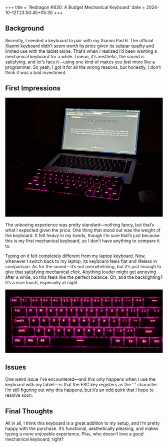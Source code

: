 +++
title = 'Redragon K630: A Budget Mechanical Keyboard'
date = 2024-10-12T23:50:45+05:30
+++

## Background

Recently, I needed a keyboard to pair with my Xiaomi Pad 6. The official Xiaomi keyboard didn’t seem worth its price given its subpar quality and limited use with the tablet alone. That’s when I realized I’d been wanting a mechanical keyboard for a while. I mean, it’s aesthetic, the sound is satisfying, and let’s face it—using one kind of makes you _feel_ more like a programmer. So yeah, I got it for all the wrong reasons, but honestly, I don’t think it was a bad investment.

## First Impressions

![](./PXL_20241011_141004273.jpg)

The unboxing experience was pretty standard—nothing fancy, but that’s what I expected given the price. One thing that stood out was the weight of the keyboard. It felt heavy in my hands, though I’m sure that’s just because this is my first mechanical keyboard, so I don’t have anything to compare it to.

Typing on it felt completely different from my laptop keyboard. Now, whenever I switch back to my laptop, its keyboard feels flat and lifeless in comparison. As for the sound—it’s not overwhelming, but it’s just enough to give that satisfying mechanical _click_. Anything louder might get annoying after a while, so this feels like the perfect balance. Oh, and the backlighting? It’s a nice touch, especially at night.

![](./PXL_20241012_184717243~2.jpg)

## Issues

One weird issue I’ve encountered—and this only happens when I use the keyboard with my tablet—is that the ESC key registers as the '`' character. I’m still figuring out why this happens, but it’s an odd quirk that I hope to resolve soon.

## Final Thoughts

All in all, I think this keyboard is a great addition to my setup, and I’m pretty happy with the purchase. It’s functional, aesthetically pleasing, and makes typing a more enjoyable experience. Plus, who doesn’t love a good mechanical keyboard, right?
